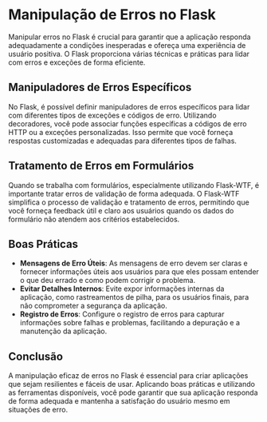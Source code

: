 # Manipulação de Erros no Flask

Manipular erros no Flask é crucial para garantir que a aplicação responda adequadamente a condições inesperadas e ofereça uma experiência de usuário positiva. O Flask proporciona várias técnicas e práticas para lidar com erros e exceções de forma eficiente.

## Manipuladores de Erros Específicos

No Flask, é possível definir manipuladores de erros específicos para lidar com diferentes tipos de exceções e códigos de erro. Utilizando decoradores, você pode associar funções específicas a códigos de erro HTTP ou a exceções personalizadas. Isso permite que você forneça respostas customizadas e adequadas para diferentes tipos de falhas.

## Tratamento de Erros em Formulários

Quando se trabalha com formulários, especialmente utilizando Flask-WTF, é importante tratar erros de validação de forma adequada. O Flask-WTF simplifica o processo de validação e tratamento de erros, permitindo que você forneça feedback útil e claro aos usuários quando os dados do formulário não atendem aos critérios estabelecidos.

## Boas Práticas

- **Mensagens de Erro Úteis**: As mensagens de erro devem ser claras e fornecer informações úteis aos usuários para que eles possam entender o que deu errado e como podem corrigir o problema.
- **Evitar Detalhes Internos**: Evite expor informações internas da aplicação, como rastreamentos de pilha, para os usuários finais, para não comprometer a segurança da aplicação.
- **Registro de Erros**: Configure o registro de erros para capturar informações sobre falhas e problemas, facilitando a depuração e a manutenção da aplicação.

## Conclusão

A manipulação eficaz de erros no Flask é essencial para criar aplicações que sejam resilientes e fáceis de usar. Aplicando boas práticas e utilizando as ferramentas disponíveis, você pode garantir que sua aplicação responda de forma adequada e mantenha a satisfação do usuário mesmo em situações de erro.
